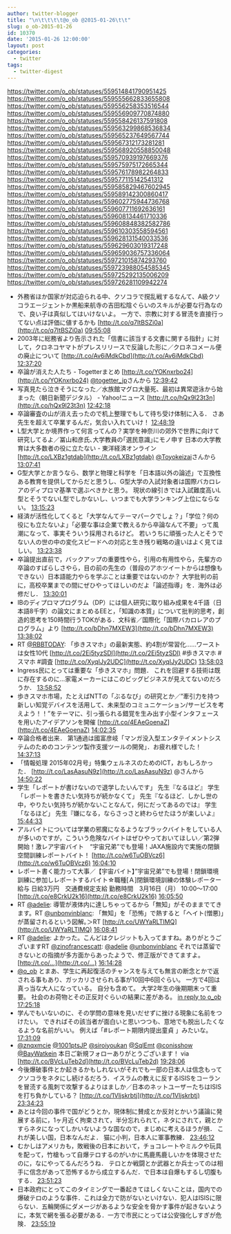 ```yaml
---
author: twitter-blogger
title: "\n\t\t\t\t@o_ob @2015-01-26\t\t"
slug: o_ob-2015-01-26
id: 10370
date: '2015-01-26 12:00:00'
layout: post
categories:
  - twitter
tags:
  - twitter-digest
---
```


https://twitter.com/o_ob/statuses/559514841790951425 https://twitter.com/o_ob/statuses/559555662833655808 https://twitter.com/o_ob/statuses/559556258353516544 https://twitter.com/o_ob/statuses/559556909770874880 https://twitter.com/o_ob/statuses/559558426137591808 https://twitter.com/o_ob/statuses/559563299868536834 https://twitter.com/o_ob/statuses/559565237649567744 https://twitter.com/o_ob/statuses/559567312173281281 https://twitter.com/o_ob/statuses/559568920558850048 https://twitter.com/o_ob/statuses/559570939197669376 https://twitter.com/o_ob/statuses/559575975172665344 https://twitter.com/o_ob/statuses/559576178982264833 https://twitter.com/o_ob/statuses/559577115142541312 https://twitter.com/o_ob/statuses/559585829467602945 https://twitter.com/o_ob/statuses/559589142300860417 https://twitter.com/o_ob/statuses/559602775944736768 https://twitter.com/o_ob/statuses/559607711692636161 https://twitter.com/o_ob/statuses/559608134461710336 https://twitter.com/o_ob/statuses/559608848382582786 https://twitter.com/o_ob/statuses/559610303558594561 https://twitter.com/o_ob/statuses/559628131540033536 https://twitter.com/o_ob/statuses/559629603019317248 https://twitter.com/o_ob/statuses/559659036757336064 https://twitter.com/o_ob/statuses/559721015874293760 https://twitter.com/o_ob/statuses/559723988054585345 https://twitter.com/o_ob/statuses/559725292135006209 https://twitter.com/o_ob/statuses/559726281109942274  

*   外務省ほか国家が対応迫られる中、クソコラで撹乱戦するなんて、A級クソコラエージェントか黒船来航寺の吉田松陰ぐらいのスキルが必要な行為なので、良い子は真似してはいけないよ。 一方で、宗教に対する冒涜を直接行ってない点は評価に値するかも [http://t.co/q7ItBSZi0a](http://t.co/q7ItBSZi0a) [09:55:08](https://twitter.com/o_ob/statuses/559514841790951425)
*   2003年に総務省より告示された「信書に該当する文書に関する指針」に対して，クロネコヤマトがプレスリリースで反論した形に／クロネコメール便の廃止について [http://t.co/Av6iMdkCbd](http://t.co/Av6iMdkCbd) [12:37:20](https://twitter.com/o_ob/statuses/559555662833655808)
*   卒論が消えた人たち - Togetterまとめ [http://t.co/YOKnxrbo24](http://t.co/YOKnxrbo24) [@togetter_jp](https://twitter.com/togetter_jp)さんから [12:39:42](https://twitter.com/o_ob/statuses/559556258353516544)
*   写真見たら泣きそうになった／水族館マグロ大量死、最初は異常遊泳から始まった（朝日新聞デジタル） - Yahoo!ニュース [http://t.co/hQx9l23t3n](http://t.co/hQx9l23t3n) [12:42:18](https://twitter.com/o_ob/statuses/559556909770874880)
*   卒論審査の山が消え去ったので机上整理でもして待ち受け体制に入る． さあ先生を超えて卒業するんだ，気合い入れていけ！ [12:48:19](https://twitter.com/o_ob/statuses/559558426137591808)
*   L型大学とか境界作って何言ってんの？実学を神奈川の郊外で世界に向けて研究してるよ／冨山和彦氏､大学教員の｢選民意識｣にモノ申す 日本の大学教育は大多数者の役に立たない - 東洋経済オンライン [http://t.co/LXBz1gtdab](http://t.co/LXBz1gtdab) [@Toyokeizai](https://twitter.com/Toyokeizai)さんから [13:07:41](https://twitter.com/o_ob/statuses/559563299868536834)
*   G型大学とか言うなら、数学と物理と科学を「日本語以外の論述」で互換性ある教育を提供してからだと思うし、G型大学の入試対象者は国際バカロレアのディプロマ基準で選ぶべきかと思う。 現状の線引きでは入試難度高いL型とそうでないL型でしかないし、いつまでも大学ランキング上位にならない。 [13:15:23](https://twitter.com/o_ob/statuses/559565237649567744)
*   経済が活性化してくると「大学なんてテーマパークでしょ？」「学位？何の役にも立たないよ」「必要な事は企業で教えるから卒論なんて不要」って風潮になって、事実そういう採用されるけど。 若いうちに頑張った人とそうでない人の世の中の変化スピードへの対応と生き残り戦略の違いはよく見てほしい。 [13:23:38](https://twitter.com/o_ob/statuses/559567312173281281)
*   卒論提出直前で，バックアップの重要性やら，引用の有用性やら，先輩方の卒論のすばらしさやら，目の前の先生の（普段のアホツイートからは想像もできない）日本語能力やらを学ぶことは重要ではないのか？ 大学批判の前に，高校卒業までの間にぜひやってほしいのだよ「論述指導」を．海外は必修だし． [13:30:01](https://twitter.com/o_ob/statuses/559568920558850048)
*   IBのディプロマプログラム（DP）には個人研究に取り組み成果を4千語（日本語8千字）の論文にまとめるEEと，「知識の本質」について批判的思考，創造的思考を150時間行うTOKがある．文科省／国際化「国際バカロレアのプログラム」より [http://t.co/bDhn7MXEW3](http://t.co/bDhn7MXEW3) [13:38:02](https://twitter.com/o_ob/statuses/559570939197669376)
*   RT [@RBBTODAY](https://twitter.com/RBBTODAY): 「歩きスマホ」の最新実態、約4割が常習化……ワーストは女性10代 [http://t.co/2Ei5tyzSDl](http://t.co/2Ei5tyzSDl) #歩きスマホ #スマホ #調査 [http://t.co/XyqIJy2UDC](http://t.co/XyqIJy2UDC) [13:58:03](https://twitter.com/o_ob/statuses/559575975172665344)
*   Ingress民にとっては重要な「歩きスマホ」問題． これを回避する技術は既に存在するのに…家電メーカーにはこのビッグビジネスが見えてないのだろうか． [13:58:52](https://twitter.com/o_ob/statuses/559576178982264833)
*   歩きスマホ市場，たとえばNTTの「ぶるなび」の研究とか／”牽引力を持つ新しい知覚デバイスを活用して、未来型のコミュニケーション/サービスを考えよう！！”をテーマに、引っ張られる錯覚を生み出す小型インタフェースを用いたアイデアソンを開催 [http://t.co/4EAeGoenaZ](http://t.co/4EAeGoenaZ) [14:02:35](https://twitter.com/o_ob/statuses/559577115142541312)
*   卒論合格者出来． 第1通過は國富彦岐「マンガ没入型エンタテイメントシステムのためのコンテンツ製作支援ツールの開発」．お疲れ様でした！ [14:37:13](https://twitter.com/o_ob/statuses/559585829467602945)
*   「情報処理 2015年02月号」特集ウェルネスのためのICT，おもしろかった． [http://t.co/LasAasuN9z](http://t.co/LasAasuN9z) @さんから [14:50:22](https://twitter.com/o_ob/statuses/559589142300860417)
*   学生「レポートが書けないので退学したいんです」 先生『なるほど』 学生「レポートを書きたい気持ちが続かなくて」 先生『なるほど．しかし世の中，やりたい気持ちが続かないことなんて，何にだってあるのでは』 学生「なるほど」 先生『嫌になる，ならさっさと終わらせたほうが楽しいよ』 [15:44:33](https://twitter.com/o_ob/statuses/559602775944736768)
*   アルバイトについては学業の邪魔になるようなブラックバイトをしている人が多いのですが，こういう危険なバイトはぜひやっておいてほしい／第2弾開始！激レア宇宙バイト　“宇宙兄弟”でも登場！JAXA施設内で実施の閉鎖空間訓練レポートバイト！ [http://t.co/w6TuOBVcz6](http://t.co/w6TuOBVcz6) [16:04:10](https://twitter.com/o_ob/statuses/559607711692636161)
*   レポート書く能力って大事／【宇宙バイト】”宇宙兄弟”でも登場！閉鎖環境訓練に参加しレポートするバイト☆職種[Ａ]閉鎖環境訓練の体験レポーター 給与 日給3万円　交通費規定支給 勤務時間　3月16日（月） 10:00～17:00 [http://t.co/e8CrkU2k16](http://t.co/e8CrkU2k16) [16:05:50](https://twitter.com/o_ob/statuses/559608134461710336)
*   RT [@adelie](https://twitter.com/adelie): 導管が液体内に達しちゃってるから「無知」がそのままでてきます。RT [@unbonvinblanc](https://twitter.com/unbonvinblanc): 「無知」を「恐怖」で熱すると「ヘイト(憎悪)」が蒸留されるという図解｡＞RT [http://t.co/UWYaRLTIMQ](http://t.co/UWYaRLTIMQ) [16:08:41](https://twitter.com/o_ob/statuses/559608848382582786)
*   RT [@adelie](https://twitter.com/adelie): よかった。こんどはクレジットも入ってますね。ありがとうございますRT [@zinofrancescatt](https://twitter.com/zinofrancescatt): [@adelie](https://twitter.com/adelie) [@unbonvinblanc](https://twitter.com/unbonvinblanc) それでは蒸留できないとの指摘が多方面からあったようで、修正版ができてますよ。 [http://t.co/…](http://t.co/…) [16:14:28](https://twitter.com/o_ob/statuses/559610303558594561)
*   [@o_ob](https://twitter.com/o_ob) とまあ、学生に再起復活のチャンスを与えても無言の断念とかで返される事もあり、ガッカリさせられる事が10回中6回ぐらい。 一方で4回は真っ当な大人になっている。 自分も含めて。 大学2年生の後期期末って重要。 社会のお荷物とその正反対ぐらいの結果に差がある。 [in reply to o_ob](https://twitter.com/o_ob/statuses/559602775944736768) [17:25:18](https://twitter.com/o_ob/statuses/559628131540033536)
*   学んでもいないのに、その学問の意味を見いだせずに挫ける現象に名前をつけたい。 できればその該当者が面白いと思いつつも、意地でも脱出したくなるような名前がいい。 例えば「#レポート期限内提出童貞 」みたいな。 [17:31:09](https://twitter.com/o_ob/statuses/559629603019317248)
*   [@znqxmcie](https://twitter.com/znqxmcie) [@1001ptsJP](https://twitter.com/1001ptsJP) [@siroiyoukan](https://twitter.com/siroiyoukan) [@SqlEmt](https://twitter.com/SqlEmt) [@conisshow](https://twitter.com/conisshow) [@BayWatkein](https://twitter.com/BayWatkein) 本日ご新規フォローありがとうございます！ via [http://t.co/BVcLuTeb2d](http://t.co/BVcLuTeb2d) [19:28:06](https://twitter.com/o_ob/statuses/559659036757336064)
*   今後爆破事件とか起きるかもしれないがそれでも一部の日本人は信念もってクソコラをネタにし続けるだろう．イスラムの教えに反するISISをコーランを冒涜する風刺で攻撃するよりはましか／日本のネットユーザーたちはISISを打ち負かしている？ [http://t.co/1Vljskrbtj](http://t.co/1Vljskrbtj) [23:34:23](https://twitter.com/o_ob/statuses/559721015874293760)
*   あとは今回の事件で国がどうとか，現体制に賛成とか反対とかいう議論に発展する前に，1ヶ月近く拘束されて，半分忘れられて，ネタにされて，親とかすらネタになってしかいないような国なので，まじめに考えるほうが損． これが美しい国，日本なんだよ． 猫に小判，日本人に軍事教練． [23:46:12](https://twitter.com/o_ob/statuses/559723988054585345)
*   むかしはアメリカも，敗戦後の日本において，チョコレートやミルクや玩具を配って，竹槍もって自爆テロするのがいかに馬鹿馬鹿しいかを体現させたのに，なにやってるんだろうね． テロとか戦闘とか武器とか兵士ってのは相手に信念があって恐怖するから成立するんだ．で日本は自爆もするし切腹もする． [23:51:23](https://twitter.com/o_ob/statuses/559725292135006209)
*   日本政府にとってこのタイミングで一番起きてほしくないことは，国内での爆破テロのような事件．これは全力で防がないといけない．犯人はISISに限らない．五輪関係にダメージがあるような安全を脅かす事件が起きないように，本気で網を張る必要がある．一方で市民にとっては公安強化しすぎが危険． [23:55:19](https://twitter.com/o_ob/statuses/559726281109942274)